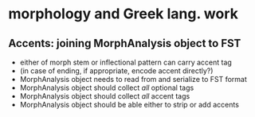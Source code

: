 
# morphology and Greek lang. work

## Accents: joining MorphAnalysis object to FST

- either of morph stem or inflectional pattern can carry accent tag
- (in case of ending, if appropriate, encode accent directly?)
- MorphAnalysis object needs to read from and serialize to FST format
- MorphAnalysis object should collect *all* optional tags
- MorphAnalysis object should collect *all* accent tags
- MorphAnalysis object should be able either to strip or add accents
